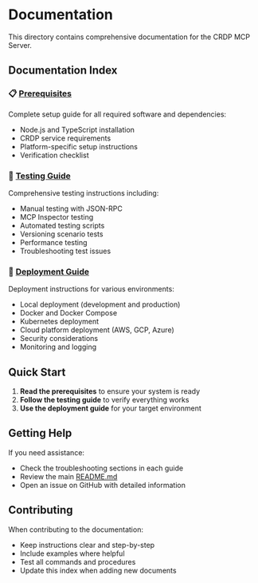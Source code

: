 # Documentation

This directory contains comprehensive documentation for the CRDP MCP Server.

## Documentation Index

### 📋 [Prerequisites](prerequisites.md)
Complete setup guide for all required software and dependencies:
- Node.js and TypeScript installation
- CRDP service requirements
- Platform-specific setup instructions
- Verification checklist

### 🧪 [Testing Guide](testing.md)
Comprehensive testing instructions including:
- Manual testing with JSON-RPC
- MCP Inspector testing
- Automated testing scripts
- Versioning scenario tests
- Performance testing
- Troubleshooting test issues

### 🚀 [Deployment Guide](deployment.md)
Deployment instructions for various environments:
- Local deployment (development and production)
- Docker and Docker Compose
- Kubernetes deployment
- Cloud platform deployment (AWS, GCP, Azure)
- Security considerations
- Monitoring and logging

## Quick Start

1. **Read the prerequisites** to ensure your system is ready
2. **Follow the testing guide** to verify everything works
3. **Use the deployment guide** for your target environment

## Getting Help

If you need assistance:
- Check the troubleshooting sections in each guide
- Review the main [README.md](../README.md)
- Open an issue on GitHub with detailed information

## Contributing

When contributing to the documentation:
- Keep instructions clear and step-by-step
- Include examples where helpful
- Test all commands and procedures
- Update this index when adding new documents 